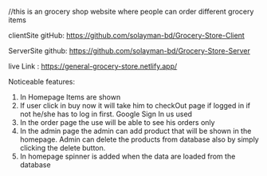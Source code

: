 //this is an grocery shop website where people can order different grocery items

clientSite gitHub: https://github.com/solayman-bd/Grocery-Store-Client

ServerSite github: https://github.com/solayman-bd/Grocery-Store-Server

live Link : https://general-grocery-store.netlify.app/

Noticeable features:

1. In Homepage Items are shown
2. If user click in buy now it will take him to checkOut page if logged in if not he/she has to log in first. Google Sign In us used
3. In the order page the use will be able to see his orders only
4. In the admin page the admin can add product that will be shown in the homepage. Admin can delete the products from database also by simply clicking the delete button.
5. In homepage spinner is added when the data are loaded from the database
